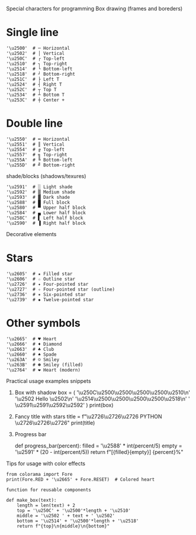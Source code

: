 Special characters for programming 
Box drawing (frames and boreders)
# Single line
    '\u2500'  # ─ Horizontal
    '\u2502'  # │ Vertical
    '\u250C'  # ┌ Top-left
    '\u2510'  # ┐ Top-right
    '\u2514'  # └ Bottom-left
    '\u2518'  # ┘ Bottom-right
    '\u251C'  # ├ Left T
    '\u2524'  # ┤ Right T
    '\u252C'  # ┬ Top T
    '\u2534'  # ┴ Bottom T
    '\u253C'  # ┼ Center +

# Double line
    '\u2550'  # ═ Horizontal
    '\u2551'  # ║ Vertical
    '\u2554'  # ╔ Top-left
    '\u2557'  # ╗ Top-right
    '\u255A'  # ╚ Bottom-left
    '\u255D'  # ╝ Bottom-right

shade/blocks (shadows/texures)

    '\u2591'  # ░ Light shade
    '\u2592'  # ▒ Medium shade
    '\u2593'  # ▓ Dark shade
    '\u2588'  # █ Full block
    '\u2580'  # ▀ Upper half block
    '\u2584'  # ▄ Lower half block
    '\u258C'  # ▌ Left half block
    '\u2590'  # ▐ Right half block


Decorative elements
# Stars
    '\u2605'  # ★ Filled star
    '\u2606'  # ☆ Outline star
    '\u2726'  # ✦ Four-pointed star
    '\u2727'  # ✧ Four-pointed star (outline)
    '\u2736'  # ✶ Six-pointed star
    '\u2739'  # ✹ Twelve-pointed star

# Other symbols
    '\u2665'  # ♥ Heart
    '\u2666'  # ♦ Diamond
    '\u2663'  # ♣ Club
    '\u2660'  # ♠ Spade
    '\u263A'  # ☺ Smiley
    '\u263B'  # ☻ Smiley (filled)
    '\u2764'  # ❤ Heart (modern)

Practical usage examples snippets
1. Box with shadow
    box = (
        '\u250C\u2500\u2500\u2500\u2500\u2510\n'
        '\u2502 Hello \u2502\n'
        '\u2514\u2500\u2500\u2500\u2500\u2518\n'
        '  \u2591\u2591\u2592\u2592'
    )
    print(box)

2. Fancy title with stars
    title = f"\u2726\u2726\u2726 PYTHON \u2726\u2726\u2726"
    print(title)

3. Progress bar

    def progress_bar(percent):
        filled = '\u2588' * int(percent/5)
        empty = '\u2591' * (20 - int(percent/5))
        return f"[{filled}{empty}] {percent}%"

Tips for usage with color effects 

    from colorama import Fore
    print(Fore.RED + '\u2665' + Fore.RESET)  # Colored heart

    function for reusable components

    def make_box(text):
        length = len(text) + 2
        top = '\u250C' + '\u2500'*length + '\u2510'
        middle = '\u2502 ' + text + ' \u2502'
        bottom = '\u2514' + '\u2500'*length + '\u2518'
        return f"{top}\n{middle}\n{bottom}"